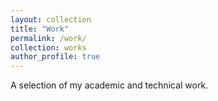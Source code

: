 ```yaml
---
layout: collection
title: "Work"
permalink: /work/
collection: works
author_profile: true
---
```


A selection of my academic and technical work.